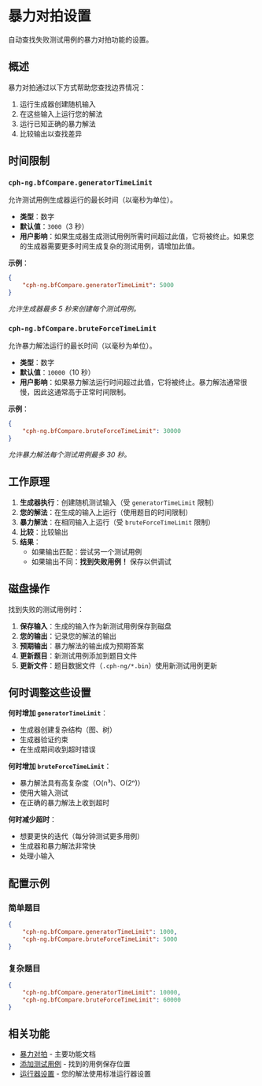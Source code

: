 # 暴力对拍设置

自动查找失败测试用例的暴力对拍功能的设置。

## 概述

暴力对拍通过以下方式帮助您查找边界情况：

1. 运行生成器创建随机输入
2. 在这些输入上运行您的解法
3. 运行已知正确的暴力解法
4. 比较输出以查找差异

## 时间限制

### `cph-ng.bfCompare.generatorTimeLimit`

允许测试用例生成器运行的最长时间（以毫秒为单位）。

- **类型**：数字
- **默认值**：`3000`（3 秒）
- **用户影响**：如果生成器生成测试用例所需时间超过此值，它将被终止。如果您的生成器需要更多时间生成复杂的测试用例，请增加此值。

**示例**：

```json
{
    "cph-ng.bfCompare.generatorTimeLimit": 5000
}
```

_允许生成器最多 5 秒来创建每个测试用例。_

### `cph-ng.bfCompare.bruteForceTimeLimit`

允许暴力解法运行的最长时间（以毫秒为单位）。

- **类型**：数字
- **默认值**：`10000`（10 秒）
- **用户影响**：如果暴力解法运行时间超过此值，它将被终止。暴力解法通常很慢，因此这通常高于正常时间限制。

**示例**：

```json
{
    "cph-ng.bfCompare.bruteForceTimeLimit": 30000
}
```

_允许暴力解法每个测试用例最多 30 秒。_

## 工作原理

1. **生成器执行**：创建随机测试输入（受 `generatorTimeLimit` 限制）
2. **您的解法**：在生成的输入上运行（使用题目的时间限制）
3. **暴力解法**：在相同输入上运行（受 `bruteForceTimeLimit` 限制）
4. **比较**：比较输出
5. **结果**：
    - 如果输出匹配：尝试另一个测试用例
    - 如果输出不同：**找到失败用例！** 保存以供调试

## 磁盘操作

找到失败的测试用例时：

1. **保存输入**：生成的输入作为新测试用例保存到磁盘
2. **您的输出**：记录您的解法的输出
3. **预期输出**：暴力解法的输出成为预期答案
4. **更新题目**：新测试用例添加到题目文件
5. **更新文件**：题目数据文件（`.cph-ng/*.bin`）使用新测试用例更新

## 何时调整这些设置

**何时增加 `generatorTimeLimit`**：

- 生成器创建复杂结构（图、树）
- 生成器验证约束
- 在生成期间收到超时错误

**何时增加 `bruteForceTimeLimit`**：

- 暴力解法具有高复杂度（O(n³)、O(2ⁿ)）
- 使用大输入测试
- 在正确的暴力解法上收到超时

**何时减少超时**：

- 想要更快的迭代（每分钟测试更多用例）
- 生成器和暴力解法非常快
- 处理小输入

## 配置示例

### 简单题目

```json
{
    "cph-ng.bfCompare.generatorTimeLimit": 1000,
    "cph-ng.bfCompare.bruteForceTimeLimit": 5000
}
```

### 复杂题目

```json
{
    "cph-ng.bfCompare.generatorTimeLimit": 10000,
    "cph-ng.bfCompare.bruteForceTimeLimit": 60000
}
```

## 相关功能

- [暴力对拍](../features/brute-force-compare.md) - 主要功能文档
- [添加测试用例](../features/add-test-case.md) - 找到的用例保存位置
- [运行器设置](runner.md) - 您的解法使用标准运行器设置
